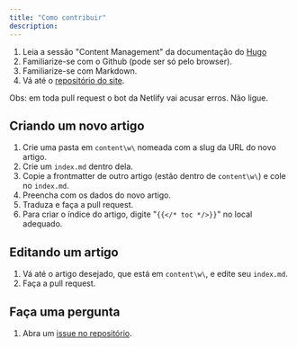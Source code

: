 ```yaml
---
title: "Como contribuir"
description:
---
```

1. Leia a sessão "Content Management" da documentação do [Hugo](https://gohugo.io/content-management/)
2. Familiarize-se com o Github (pode ser só pelo browser).
3. Familiarize-se com Markdown.
4. Vá até o [repositório do site](https://github.com/aUnuser/Incel-Wiki-Brasil).

Obs: em toda pull request o bot da Netlify vai acusar erros. Não ligue.

## Criando um novo artigo
1. Crie uma pasta em `content\w\` nomeada com a slug da URL do novo artigo.
2. Crie um `index.md` dentro dela.
3. Copie a frontmatter de outro artigo (estão dentro de `content\w\`) e cole no `index.md`.
4. Preencha com os dados do novo artigo.
5. Traduza e faça a pull request.
6. Para criar o índice do artigo, digite "`{{</* toc */>}}`" no local adequado.
   
## Editando um artigo
1. Vá até o artigo desejado, que está em `content\w\`, e edite seu `index.md`.
2. Faça a pull request.

## Faça uma pergunta
1. Abra um [issue no repositório](https://github.com/aUnuser/Incel-Wiki-Brasil/issues).
